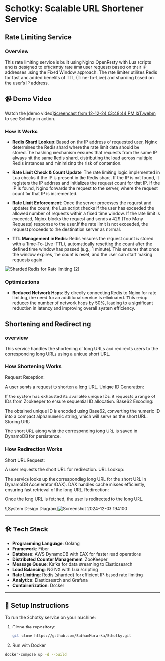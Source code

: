# Schotky: Scalable URL Shortener Service

## Rate Limiting Service

### Overview

This rate limiting service is built using Nginx OpenResty with Lua scripts and is designed to efficiently rate limit user requests based on their IP addresses using the Fixed Window approach. The rate limiter utilizes Redis for fast and added benefits of TTL (Time-To-Live) and sharding based on the user’s IP address.

## 📹 Demo Video

Watch the [demo video][Screencast from 12-12-24 03:48:44 PM IST.webm](https://github.com/user-attachments/assets/89171014-3bf1-4017-9229-e1f007fc3267)
to see Schotky in action.

### How It Works

- **Redis Shard Lookup**: Based on the IP address of requested user, Nginx determines the Redis shard where the rate limit data should be stored.The hashing mechanism ensures that requests from the same IP always hit the same Redis shard, distributing the load across multiple Redis instances and minimizing the risk of contention.

- **Rate Limit Check & Count Update**: The rate limiting logic implemented in Lua checks if the IP is present in the Redis shard. If the IP is not found, it registers the IP address and 
initializes the request count for that IP. If the IP is found, Nginx forwards the request to the server, where the request count for that IP is incremented.

- **Rate Limit Enforcement**: Once the server processes the request and updates the count, the Lua script checks if the user has exceeded the allowed number of requests within a fixed time window.
If the rate limit is exceeded, Nginx blocks the request and sends a 429 (Too Many Requests) response to the user.If the rate limit is not exceeded, the request proceeds to the destination server as normal.

- **TTL Management in Redis**: Redis ensures the request count is stored with a Time-To-Live (TTL), automatically resetting the count after the defined time window has passed (e.g., 1 minute).
This ensures that once the window expires, the count is reset, and the user can start making requests again.

![Sharded Redis for Rate limiting (2)](https://github.com/user-attachments/assets/08f31c6d-d402-49e3-89b2-bb88a1fe34b3)

### Optimizations

- **Reduced Network Hops**: By directly connecting Redis to Nginx for rate limiting, the need for an additional service is eliminated. This setup reduces the number of network hops by 50%, leading to a significant reduction in latency and improving overall system efficiency.

## Shortening and Redirecting

### overview

This service handles the shortening of long URLs and redirects users to the corresponding long URLs using a unique short URL.

### How Shortening Works

Request Reception:

A user sends a request to shorten a long URL.
Unique ID Generation:

If the system has exhausted its available unique IDs, it requests a range of IDs from Zookeeper to ensure sequential ID allocation.
Base62 Encoding:

The obtained unique ID is encoded using Base62, converting the numeric ID into a compact alphanumeric string, which will serve as the short URL.
Storing URL:

The short URL along with the corresponding long URL is saved in DynamoDB for persistence.

### How Redirection Works

Short URL Request:

A user requests the short URL for redirection.
URL Lookup:

The service looks up the corresponding long URL for the short URL in DynamoDB Accelerator (DAX).
DAX handles cache misses efficiently, ensuring fast retrieval of the long URL.
Redirection:

Once the long URL is fetched, the user is redirected to the long URL.



![System Design Diagram]![Screenshot 2024-12-03 194100](https://github.com/user-attachments/assets/f2974b96-bbd8-4281-8c0d-bb90da870bc7)

---

## 🛠️ **Tech Stack**

- **Programming Language**: Golang
- **Framework**: Fiber
- **Database**: AWS DynamoDB with DAX for faster read operations
- **Distributed Counter Management**: ZooKeeper
- **Message Queue**: Kafka for data streaming to Elasticsearch
- **Load Balancing**: NGINX with Lua scripting
- **Rate Limiting**: Redis (sharded) for efficient IP-based rate limiting
- **Analytics**: Elasticsearch and Grafana
- **Containerization**: Docker

---

## 🔧 Setup Instructions

To run the Schotky service on your machine:

1. Clone the repository:
   ```bash
   git clone https://github.com/SubhamMurarka/Schotky.git

2. Run with Docker
```bash
docker-compose up -d --build
